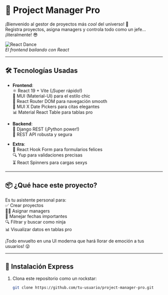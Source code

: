 # 🚀 Project Manager Pro  

¡Bienvenido al gestor de proyectos más _cool_ del universo! 🌟  
Registra proyectos, asigna managers y controla todo como un jefe... ¡literalmente! 😎  

![React Dance](https://media.giphy.com/media/eNAsjO55tPbgaor7ma/giphy.gif)  
*El frontend bailando con React*

---

## 🛠️ Tecnologías Usadas  

- **Frontend**:  
  ⚛️ React 19 + Vite (¡Super rápido!)  
  🎨 MUI (Material-UI) para el estilo chic  
  🔄 React Router DOM para navegación smooth  
  📅 MUI X Date Pickers para citas elegantes  
  📊 Material React Table para tablas pro  

- **Backend**:  
  🐍 Django REST (¡Python power!)  
  🚪 REST API robusta y segura  

- **Extra**:  
  🎣 React Hook Form para formularios felices  
  🔍 Yup para validaciones precisas  
  ⏳ React Spinners para cargas sexys  

---

## 📦 ¿Qué hace este proyecto?  

Es tu asistente personal para:  
✅ Crear proyectos  
👨💼 Asignar managers  
📅 Manejar fechas importantes  
🔍 Filtrar y buscar como ninja  
📊 Visualizar datos en tablas pro  

¡Todo envuelto en una UI moderna que hará llorar de emoción a tus usuarios! 😜  

---

## 🚀 Instalación Express  

1. Clona este repositorio como un rockstar:  
   ```bash
   git clone https://github.com/tu-usuario/project-manager-pro.git
